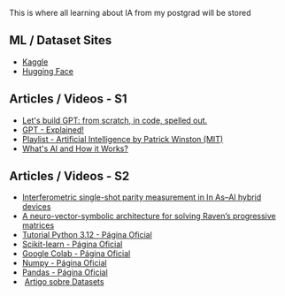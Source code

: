 This is where all learning about IA from my postgrad will be stored

## ML / Dataset Sites

- [Kaggle](https://www.kaggle.com/)
- [Hugging Face](https://huggingface.co/)

## Articles / Videos - S1

- [Let's build GPT: from scratch, in code, spelled out.](https://www.youtube.com/watch?v=kCc8FmEb1nY)
- [GPT - Explained!](https://www.youtube.com/watch?v=3IweGfgytgY)
- [Playlist - Artificial Intelligence by Patrick Winston (MIT)](https://www.youtube.com/watch?v=TjZBTDzGeGg)
- [What's AI and How it Works?](https://medium.com/@mygreatlearning/what-is-artificial-intelligence-how-does-ai-work-and-future-of-it-d6b113fce9be)

## Articles / Videos - S2

- [Interferometric single-shot parity measurement in In As–Al hybrid devices](https://www.nature.com/articles/s41586-024-08445-2)
- [A neuro-vector-symbolic architecture for solving Raven’s progressive matrices](https://www.nature.com/articles/s42256-023-00630-8)
- [Tutorial Python 3.12 - Página Oficial](https://docs.python.org/3.12/tutorial/index.html)
- [Scikit-learn - Página Oficial](https://scikit-learn.org/stable/index.html)
- [Google Colab - Página Oficial](https://colab.research.google.com/)
- [Numpy - Página Oficial](https://numpy.org/)
- [Pandas - Página Oficial](https://pandas.pydata.org/)
-  [Artigo sobre Datasets](https://simple.nama.ai/post/uma-lista-com-15-datasets-interessantes-que-vimos-por-ai)
